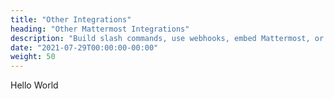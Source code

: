 ```yaml
---
title: "Other Integrations"
heading: "Other Mattermost Integrations"
description: "Build slash commands, use webhooks, embed Mattermost, or customize the appearance of your server."
date: "2021-07-29T00:00:00-00:00"
weight: 50
---
```


Hello World